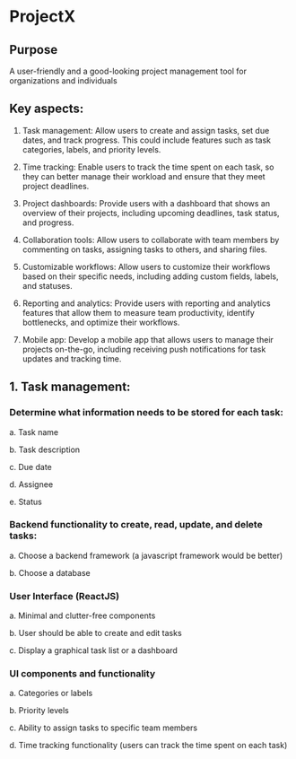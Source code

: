 # ProjectX

## Purpose  
A user-friendly and a good-looking project management tool for organizations and individuals

## Key aspects:
1. Task management: Allow users to create and assign tasks, set due dates, and track progress. This could include features such as task categories, labels, and priority levels.

2. Time tracking: Enable users to track the time spent on each task, so they can better manage their workload and ensure that they meet project deadlines.

3. Project dashboards: Provide users with a dashboard that shows an overview of their projects, including upcoming deadlines, task status, and progress.

4. Collaboration tools: Allow users to collaborate with team members by commenting on tasks, assigning tasks to others, and sharing files.

5. Customizable workflows: Allow users to customize their workflows based on their specific needs, including adding custom fields, labels, and statuses.

6. Reporting and analytics: Provide users with reporting and analytics features that allow them to measure team productivity, identify bottlenecks, and optimize their workflows.

7. Mobile app: Develop a mobile app that allows users to manage their projects on-the-go, including receiving push notifications for task updates and tracking time.


## 1. Task management:

### Determine what information needs to be stored for each task:
a. Task name

b. Task description

c. Due date

d. Assignee

e. Status


### Backend functionality to create, read, update, and delete tasks:
a. Choose a backend framework (a javascript framework would be better)

b. Choose a database

### User Interface (ReactJS)
a. Minimal and clutter-free components

b. User should be able to create and edit tasks

c. Display a graphical task list or a dashboard


  ### UI components and functionality
  a. Categories or labels
  
  b. Priority levels
  
  c. Ability to assign tasks to specific team members
  
  d. Time tracking functionality (users can track the time spent on each task)
  
